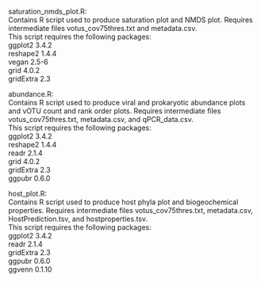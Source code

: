 saturation_nmds_plot.R:\
Contains R script used to produce saturation plot and NMDS plot. Requires intermediate files votus_cov75thres.txt and metadata.csv.\
This script requires the following packages:\
        ggplot2 3.4.2\
        reshape2 1.4.4\
        vegan 2.5-6\
        grid 4.0.2\
        gridExtra 2.3

abundance.R:\
Contains R script used to produce viral and prokaryotic abundance plots and vOTU count and rank order plots. Requires intermediate files votus_cov75thres.txt, metadata.csv, and qPCR_data.csv.\
This script requires the following packages:\
        ggplot2 3.4.2\
        reshape2 1.4.4\
        readr 2.1.4\
        grid 4.0.2\
        gridExtra 2.3\
        ggpubr 0.6.0

host_plot.R:\
Contains R script used to produce host phyla plot and biogeochemical properties. Requires intermediate files votus_cov75thres.txt, metadata.csv, HostPrediction.tsv, and hostproperties.tsv.\
This script requires the following packages:\
        ggplot2 3.4.2\
        readr 2.1.4\
        gridExtra 2.3\
        ggpubr 0.6.0\
        ggvenn 0.1.10
